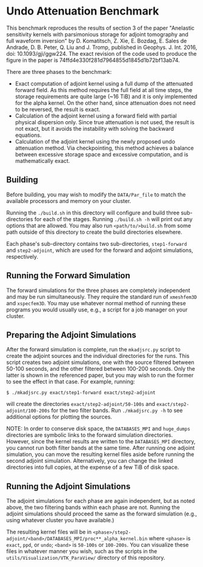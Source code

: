 Undo Attenuation Benchmark
==========================

This benchmark reproduces the results of section 3 of the paper "Anelastic
sensitivity kernels with parsimonious storage for adjoint tomography and full
waveform inversion" by D. Komatitsch, Z. Xie, E. Bozdag, E. Sales de Andrade,
D. B. Peter, Q. Liu and J. Tromp, published in Geophys. J. Int. 2016,
doi: 10.1093/gji/ggw224. The exact revision of the code used to produce the
figure in the paper is 74ffd4e330f281d7964855d1845d1b72bf13ab74.

There are three phases to the benchmark:
  * Exact computation of adjoint kernel using a full dump of the attenuated
    forward field. As this method requires the full field at all time steps,
    the storage requirements are quite large (~16 TiB) and it is only
    implemented for the alpha kernel. On the other hand, since attenuation does
    not need to be reversed, the result is exact.
  * Calculation of the adjoint kernel using a forward field with partial
    physical dispersion only. Since true attenuation is not used, the result is
    not exact, but it avoids the instability with solving the backward
    equations.
  * Calculation of the adjoint kernel using the newly proposed undo attenuation
    method. Via checkpointing, this method achieves a balance between excessive
    storage space and excessive computation, and is mathematically exact.

Building
--------

Before building, you may wish to modify the `DATA/Par_file` to match the
available processors and memory on your cluster.

Running the `./build.sh` in this directory will configure and build three
sub-directories for each of the stages. Running `./build.sh -h` will print out
any options that are allowed. You may also run `<path/to/>build.sh` from some
path outside of this directory to create the build directories elsewhere.

Each phase's sub-directory contains two sub-directories, `step1-forward` and
`step2-adjoint`, which are used for the forward and adjoint simulations,
respectively.

Running the Forward Simulation
------------------------------

The forward simulations for the three phases are completely independent and may
be run simultaneously. They require the standard run of `xmeshfem3D` and
`xspecfem3D`. You may use whatever normal method of running these programs you
would usually use, e.g., a script for a job manager on your cluster.

Preparing the Adjoint Simulations
---------------------------------

After the forward simulation is complete, run the `mkadjsrc.py` script to
create the adjoint sources and the individual directories for the runs. This
script creates two adjoint simulations, one with the source filtered between
50-100 seconds, and the other filtered between 100-200 seconds. Only the latter
is shown in the referenced paper, but you may wish to run the former to see the
effect in that case. For example, running:

	$ ./mkadjsrc.py exact/step1-forward exact/step2-adjoint

will create the directories `exact/step2-adjoint/50-100s` and
`exact/step2-adjoint/100-200s` for the two filter bands. Run `./mkadjsrc.py -h`
to see additional options for plotting the sources.

NOTE: In order to conserve disk space, the `DATABASES_MPI` and `huge_dumps`
directories are symbolic links to the forward simulation directories. However,
since the kernel results are written to the `DATABASES_MPI` directory, you
cannot run both filter bands at the same time. After running one adjoint
simulation, you can move the resulting kernel files aside before running the
second adjoint simulation. Alternatively, you can change the linked directories
into full copies, at the expense of a few TiB of disk space.

Running the Adjoint Simulations
-------------------------------

The adjoint simulations for each phase are again independent, but as noted
above, the two filtering bands within each phase are not. Running the adjoint
simulations should proceed the same as the forward simulation (e.g., using
whatever cluster you have available.)

The resulting kernel files will be in
`<phase>/step2-adjoint/<band>/DATABASES_MPI/proc**_alpha_kernel.bin`
where `<phase>` is `exact`, `ppd`, or `undo`; `<band>` is `50-100s` or
`100-200s`. You can visualize these files in whatever manner you wish, such as
the scripts in the `utils/Visualization/VTK_ParaView/` directory of this
repository.
